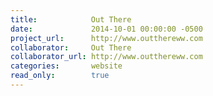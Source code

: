 ```yaml
---
title:            Out There
date:             2014-10-01 00:00:00 -0500
project_url:      http://www.outthereww.com
collaborator:     Out There
collaborator_url: http://www.outthereww.com
categories:       website
read_only:        true
---
```

